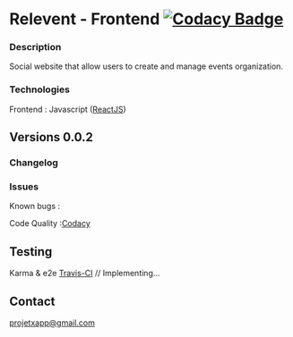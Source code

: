 Relevent - Frontend [![Codacy Badge](https://api.codacy.com/project/badge/Grade/464039e29eb04025aa5495982e0f0165)](https://www.codacy.com/app/paul.bouquet/ProjetX?utm_source=github.com&utm_medium=referral&utm_content=Herklos/ProjetX&utm_campaign=badger)
============================
### Description
Social website that allow users to create and manage events organization.  <br>

### Technologies
Frontend : Javascript ([ReactJS](https://facebook.github.io/react/))<br>

Versions 0.0.2
------------
### Changelog


### Issues
Known bugs  :<br>

Code Quality :[Codacy](https://www.codacy.com/app/paul.bouquet/ProjetX)<br>

Testing
------------
Karma & e2e [Travis-CI](https://travis-ci.org/Herklos/ProjetX) // Implementing...

Contact
------------
projetxapp@gmail.com

